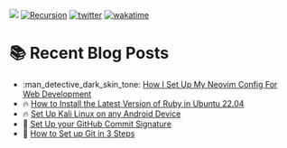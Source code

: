 ![](https://komarev.com/ghpvc/?username=IanoNjuguna&style=plastic&color=green)
[![Recursion](https://badgen.net/badge/curious/recursion/red?icon=bitcoin-lightning&style=plastic)](https://github.com/IanoNjuguna)
[![twitter](https://img.shields.io/twitter/follow/ianonjuguna?logo=twitter&style=plastic&color=grey)](https://twitter.com/ianonjuguna)
[![wakatime](https://wakatime.com/badge/user/04d9ef08-6345-44d6-88a5-c4b7c8b0384e.svg)](https://wakatime.com/@04d9ef08-6345-44d6-88a5-c4b7c8b0384e?style=plastic)


# :books: Recent Blog Posts

<!-- BLOGPOSTS:START -->
 - :man_detective_dark_skin_tone: [How I Set Up My Neovim Config For Web Development](https://ianonjuguna.hashnode.dev/how-i-set-up-my-neovim-config-for-web-development)
 - 🔥 [How to Install the Latest Version of Ruby in Ubuntu 22.04](https://ianonjuguna.hashnode.dev/how-to-install-ruby-in-ubuntu)
 - 🔥 [Set Up Kali Linux on any Android Device](https://ianonjuguna.hashnode.dev/set-up-kali-linux-on-any-android-device)
 - 💫 [Set Up your GitHub Commit Signature](https://ianonjuguna.hashnode.dev/set-up-your-github-commit-signature)
 - 🌮 [How to Set up Git in 3 Steps](https://ianonjuguna.hashnode.dev/how-to-set-up-git-in-3-steps)<!-- BLOGPOSTS:END -->
